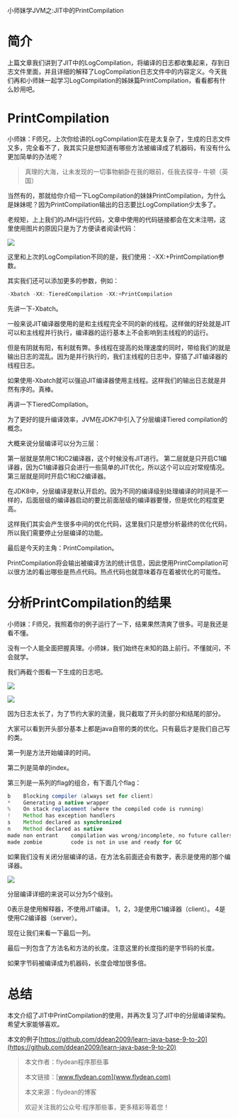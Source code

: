 小师妹学JVM之:JIT中的PrintCompilation

# 简介

上篇文章我们讲到了JIT中的LogCompilation，将编译的日志都收集起来，存到日志文件里面，并且详细的解释了LogCompilation日志文件中的内容定义。今天我们再和小师妹一起学习LogCompilation的姊妹篇PrintCompilation，看看都有什么妙用吧。

# PrintCompilation

小师妹：F师兄，上次你给讲的LogCompilation实在是太复杂了，生成的日志文件又多，完全看不了，我其实只是想知道有哪些方法被编译成了机器码，有没有什么更加简单的办法呢？

> 真理的大海，让未发现的一切事物躺卧在我的眼前，任我去探寻- 牛顿（英国）

当然有的，那就给你介绍一下LogCompilation的妹妹PrintCompilation，为什么是妹妹呢？因为PrintCompilation输出的日志要比LogCompilation少太多了。

老规矩，上上我们的JMH运行代码，文章中使用的代码链接都会在文末注明，这里使用图片的原因只是为了方便读者阅读代码：

![](https://img-blog.csdnimg.cn/20200530152758239.png?x-oss-process=image/watermark,type_ZmFuZ3poZW5naGVpdGk,shadow_0,text_aHR0cDovL3d3dy5mbHlkZWFuLmNvbQ==,size_35,color_8F8F8F,t_70)

这里和上次的LogCompilation不同的是，我们使用：-XX:+PrintCompilation参数。

其实我们还可以添加更多的参数，例如：

~~~java
-Xbatch -XX:-TieredCompilation -XX:+PrintCompilation
~~~

先讲一下-Xbatch。 

一般来说JIT编译器使用的是和主线程完全不同的新的线程。这样做的好处就是JIT可以和主线程并行执行，编译器的运行基本上不会影响到主线程的的运行。

但是有阴就有阳，有利就有弊。多线程在提高的处理速度的同时，带给我们的就是输出日志的混乱。因为是并行执行的，我们主线程的日志中，穿插了JIT编译器的线程日志。

如果使用-Xbatch就可以强迫JIT编译器使用主线程。这样我们的输出日志就是井然有序的。真棒。

再讲一下TieredCompilation。

为了更好的提升编译效率，JVM在JDK7中引入了分层编译Tiered compilation的概念。

大概来说分层编译可以分为三层：

第一层就是禁用C1和C2编译器，这个时候没有JIT进行。
第二层就是只开启C1编译器，因为C1编译器只会进行一些简单的JIT优化，所以这个可以应对常规情况。
第三层就是同时开启C1和C2编译器。

在JDK8中，分层编译是默认开启的。因为不同的编译级别处理编译的时间是不一样的，后面层级的编译器启动的要比前面层级的编译器要慢，但是优化的程度更高。

这样我们其实会产生很多中间的优化代码，这里我们只是想分析最终的优化代码，所以我们需要停止分层编译的功能。

最后是今天的主角：PrintCompilation。 

PrintCompilation将会输出被编译方法的统计信息，因此使用PrintCompilation可以很方法的看出哪些是热点代码。热点代码也就意味着存在着被优化的可能性。

# 分析PrintCompilation的结果

小师妹：F师兄，我照着你的例子运行了一下，结果果然清爽了很多。可是我还是看不懂。

没有一个人能全面把握真理。小师妹，我们始终在未知的路上前行。不懂就问，不会就学。

我们再截个图看一下生成的日志吧。

![](https://img-blog.csdnimg.cn/20200530155321272.png?x-oss-process=image/watermark,type_ZmFuZ3poZW5naGVpdGk,shadow_0,text_aHR0cDovL3d3dy5mbHlkZWFuLmNvbQ==,size_35,color_8F8F8F,t_70)

![](https://img-blog.csdnimg.cn/20200530155410945.png?x-oss-process=image/watermark,type_ZmFuZ3poZW5naGVpdGk,shadow_0,text_aHR0cDovL3d3dy5mbHlkZWFuLmNvbQ==,size_35,color_8F8F8F,t_70)

因为日志太长了，为了节约大家的流量，我只截取了开头的部分和结尾的部分。

大家可以看到开头部分基本上都是java自带的类的优化。只有最后才是我们自己写的类。

第一列是方法开始编译的时间。

第二列是简单的index。

第三列是一系列的flag的组合，有下面几个flag：

~~~java
b    Blocking compiler (always set for client)
*    Generating a native wrapper
%    On stack replacement (where the compiled code is running)
!    Method has exception handlers
s    Method declared as synchronized
n    Method declared as native
made non entrant    compilation was wrong/incomplete, no future callers will use this version
made zombie         code is not in use and ready for GC
~~~

如果我们没有关闭分层编译的话，在方法名前面还会有数字，表示是使用的那个编译器。

![](https://img-blog.csdnimg.cn/20200530162454453.png?x-oss-process=image/watermark,type_ZmFuZ3poZW5naGVpdGk,shadow_0,text_aHR0cDovL3d3dy5mbHlkZWFuLmNvbQ==,size_35,color_8F8F8F,t_70)

分层编译详细的来说可以分为5个级别。

0表示是使用解释器，不使用JIT编译。
1，2，3是使用C1编译器（client）。
4是使用C2编译器（server）。

现在让我们来看一下最后一列。

最后一列包含了方法名和方法的长度。注意这里的长度指的是字节码的长度。

如果字节码被编译成为机器码，长度会增加很多倍。

# 总结

本文介绍了JIT中PrintCompilation的使用，并再次复习了JIT中的分层编译架构。希望大家能够喜欢。


本文的例子[https://github.com/ddean2009/learn-java-base-9-to-20](https://github.com/ddean2009/learn-java-base-9-to-20)

> 本文作者：flydean程序那些事
> 
> 本文链接：[www.flydean.com](www.flydean.com)
> 
> 本文来源：flydean的博客
> 
> 欢迎关注我的公众号:程序那些事，更多精彩等着您！







